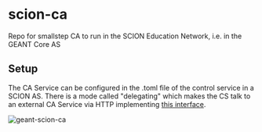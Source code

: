# scion-ca
Repo for smallstep CA to run in the SCION Education Network, i.e. in the GEANT Core AS

## Setup
The CA Service can be configured in the .toml file of the control service in a SCION AS. There is a mode called "delegating" which makes the CS talk to an external CA Service via HTTP implementing [this interface](https://github.com/scionproto/scion/blob/master/spec/ca.gen.yml).

![geant-scion-ca](https://user-images.githubusercontent.com/32448709/185569635-a538f8bc-965a-4a6c-a166-1673f2a66b0f.jpg)
